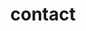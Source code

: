 ---
title: contact
sections:
  - section_id: contact
    subtitle: >
      *contact*


      <mail@rezgauche.be


      \+32 488 367 723


      *address*


      [Theodore Verhaegenstraat 154, rez
      gauche](https://goo.gl/maps/Cf1iwYui98ooRFa97),


      B-1060 Brussels, Belgium


      *administration*


      [smartbe.be](https://smartbe.be/en/) Verenigde Producties vzw


      activiteit nr. 06349


      transdisciplinary art foundation,


      project rezgauche.


      V.A.T. BE 0896.755.397


      [opencollective.com/brussels](https://opencollective.com/brussels)


      #####
    image_alt: logo
    type: section_hero
    image: /images/rezgauche logo copy.png
seo:
  title: ''
  description: ''
  robots: []
  extra: []
layout: advanced
---